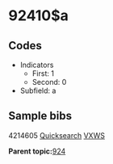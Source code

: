 # 92410$a

## Codes

-   Indicators
    -   First: 1
    -   Second: 0
-   Subfield: a

## Sample bibs

4214605 [Quicksearch](https://search.library.yale.edu/catalog/4214605) [VXWS](http://prodorbis.library.yale.edu:7014/vxws/GetHoldingsService?bibId=4214605)

**Parent topic:**[924](../../tags/924/924.md)

